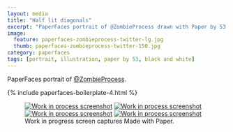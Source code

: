 ```yaml
---
layout: media
title: "Half lit diagonals"
excerpt: "PaperFaces portrait of @ZombieProcess drawn with Paper by 53 on an iPad."
image: 
  feature: paperfaces-zombieprocess-twitter-lg.jpg
  thumb: paperfaces-zombieprocess-twitter-150.jpg
category: paperfaces
tags: [portrait, illustration, paper by 53, black and white]
---
```


PaperFaces portrait of [@ZombieProcess](http://twitter.com/zombieprocess).

{% include paperfaces-boilerplate-4.html %}

<figure class="third">
	<a href="{{ site.url }}/images/paperfaces-zombieprocess-process-1-lg.jpg"><img src="{{ site.url }}/images/paperfaces-zombieprocess-process-1-600.jpg" alt="Work in process screenshot"></a>
	<a href="{{ site.url }}/images/paperfaces-zombieprocess-process-2-lg.jpg"><img src="{{ site.url }}/images/paperfaces-zombieprocess-process-2-600.jpg" alt="Work in process screenshot"></a>
	<a href="{{ site.url }}/images/paperfaces-zombieprocess-process-3-lg.jpg"><img src="{{ site.url }}/images/paperfaces-zombieprocess-process-3-600.jpg" alt="Work in process screenshot"></a>
	<a href="{{ site.url }}/images/paperfaces-zombieprocess-process-4-lg.jpg"><img src="{{ site.url }}/images/paperfaces-zombieprocess-process-4-600.jpg" alt="Work in process screenshot"></a>
	<figcaption>Work in progress screen captures Made with Paper.</figcaption>
</figure>